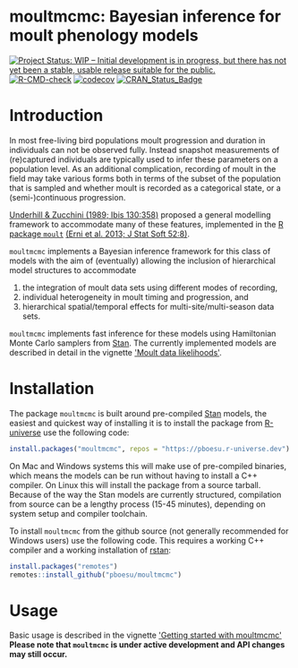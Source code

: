 # moultmcmc: Bayesian inference for moult phenology models

<!-- badges: start -->
[![Project Status: WIP – Initial development is in progress, but there has not yet been a stable, usable release suitable for the public.](https://www.repostatus.org/badges/latest/wip.svg)](https://www.repostatus.org/#wip)
[![R-CMD-check](https://github.com/pboesu/moultmcmc/workflows/R-CMD-check/badge.svg)](https://github.com/pboesu/moultmcmc/actions)
[![codecov](https://codecov.io/gh/pboesu/moultmcmc/branch/master/graph/badge.svg?token=Y7PB0302FH)](https://codecov.io/gh/pboesu/moultmcmc)
[![CRAN\_Status\_Badge](http://www.r-pkg.org/badges/version/moultmcmc)]()
<!-- badges: end -->

# Introduction
In most free-living bird populations moult progression and duration in individuals can not be observed fully.
Instead snapshot measurements of (re)captured individuals are typically used to infer these parameters on a population level.
As an additional complication, recording of moult in the field may take various forms both in terms of the subset of the population that is sampled and whether moult is recorded as a categorical state, or a (semi-)continuous progression.

[Underhill & Zucchini (1989; Ibis 130:358)](https://doi.org/10.1111/j.1474-919X.1988.tb00993.x) proposed a general modelling framework to accommodate many of these features, implemented in the [R package `moult`](https://cran.r-project.org/package=moult) [(Erni et al. 2013; J Stat Soft 52:8)](http://dx.doi.org/10.18637/jss.v052.i08).
<!--A related approach based on the probit GLM was suggested by [Rothery & Newton (2002; Ibis 144:526)](http://dx.doi.org/10.1046/j.1474-919X.2002.00072.x) for use with categorical moult data, allowing for separate variances on start and end dates.
Both models are special cases of more general categorical regression models.    -->

`moultmcmc` implements a Bayesian inference framework for this class of models with the aim of (eventually) allowing the inclusion of hierarchical model structures to accommodate 
1) the integration of moult data sets using different modes of recording, 
2) individual heterogeneity in moult timing and progression, and 
3) hierarchical spatial/temporal effects for multi-site/multi-season data sets.

`moultmcmc` implements fast inference for these models using Hamiltonian Monte Carlo samplers from [Stan](https://mc-stan.org/). The currently implemented models are described in detail in the vignette ['Moult data likelihoods'](https://pboesu.github.io/moultmcmc/articles/moult-likelihoods.html).

# Installation
The package `moultmcmc` is built around pre-compiled [Stan](https://mc-stan.org/) models, the easiest and quickest way of installing it is to install the package from [R-universe](https://pboesu.r-universe.dev/) use the following code:

```r
install.packages("moultmcmc", repos = "https://pboesu.r-universe.dev")
```
On Mac and Windows systems this will make use of pre-compiled binaries, which means the models can be run  without having to install a C++ compiler. On Linux this will install the package from a source tarball. Because of the way the Stan models are currently structured, compilation from source can be a lengthy process (15-45 minutes), depending on system setup and compiler toolchain.

To install `moultmcmc` from the github source (not generally recommended for Windows users) use the following code. This requires a working C++ compiler and a working installation of [rstan](https://mc-stan.org/rstan):

```r
install.packages("remotes")
remotes::install_github("pboesu/moultmcmc")
```

# Usage
Basic usage is described in the vignette ['Getting started with moultmcmc'](https://pboesu.github.io/moultmcmc/articles/getting-started.html)    
**Please note that `moultmcmc` is under active development and API changes may still occur.**


